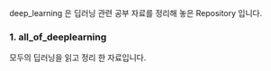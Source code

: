 deep_learning 은 딥러닝 관련 공부 자료를 정리해 놓은 Repository 입니다.

### 1. all_of_deeplearning

모두의 딥러닝을 읽고 정리 한 자료입니다.
